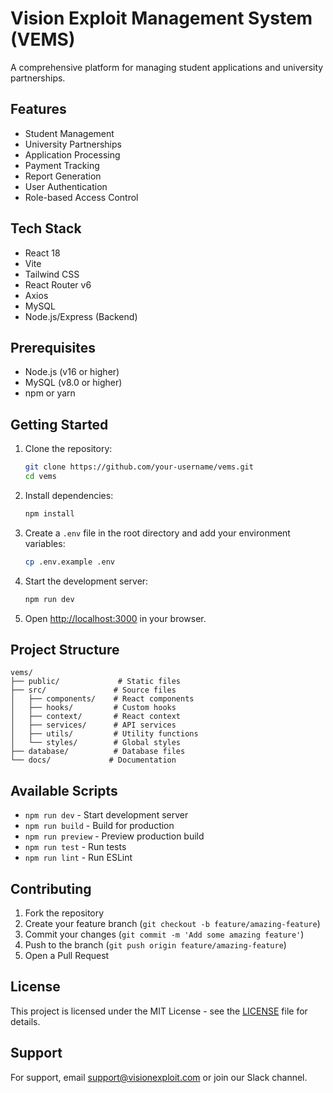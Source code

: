 # Vision Exploit Management System (VEMS)

A comprehensive platform for managing student applications and university partnerships.

## Features

- Student Management
- University Partnerships
- Application Processing
- Payment Tracking
- Report Generation
- User Authentication
- Role-based Access Control

## Tech Stack

- React 18
- Vite
- Tailwind CSS
- React Router v6
- Axios
- MySQL
- Node.js/Express (Backend)

## Prerequisites

- Node.js (v16 or higher)
- MySQL (v8.0 or higher)
- npm or yarn

## Getting Started

1. Clone the repository:
   ```bash
   git clone https://github.com/your-username/vems.git
   cd vems
   ```

2. Install dependencies:
   ```bash
   npm install
   ```

3. Create a `.env` file in the root directory and add your environment variables:
   ```bash
   cp .env.example .env
   ```

4. Start the development server:
   ```bash
   npm run dev
   ```

5. Open [http://localhost:3000](http://localhost:3000) in your browser.

## Project Structure

```
vems/
├── public/             # Static files
├── src/               # Source files
│   ├── components/    # React components
│   ├── hooks/         # Custom hooks
│   ├── context/       # React context
│   ├── services/      # API services
│   ├── utils/         # Utility functions
│   └── styles/        # Global styles
├── database/          # Database files
└── docs/             # Documentation
```

## Available Scripts

- `npm run dev` - Start development server
- `npm run build` - Build for production
- `npm run preview` - Preview production build
- `npm run test` - Run tests
- `npm run lint` - Run ESLint

## Contributing

1. Fork the repository
2. Create your feature branch (`git checkout -b feature/amazing-feature`)
3. Commit your changes (`git commit -m 'Add some amazing feature'`)
4. Push to the branch (`git push origin feature/amazing-feature`)
5. Open a Pull Request

## License

This project is licensed under the MIT License - see the [LICENSE](LICENSE) file for details.

## Support

For support, email support@visionexploit.com or join our Slack channel. 